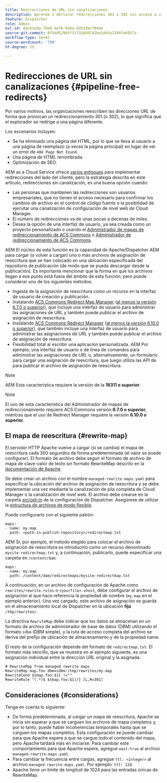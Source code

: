 ```yaml
---
title: Redirecciones de URL sin canalizaciones
description: Aprenda a declarar redirecciones 301 o 302 sin acceso a canalizaciones Git o Cloud Manager.
feature: Dispatcher
role: Admin
exl-id: dacb1eda-79e0-4e76-926a-92b33bc784de
source-git-commit: 8f5dd529b5f317326d9742be1dd3a3104fe6957a
workflow-type: tm+mt
source-wordcount: '758'
ht-degree: 1%

---
```


# Redirecciones de URL sin canalizaciones {#pipeline-free-redirects}

Por varios motivos, las organizaciones reescriben las direcciones URL de forma que provocan un redireccionamiento 301 (o 302), lo que significa que el explorador se redirige a una página diferente.

Los escenarios incluyen:

* Se ha eliminado una página del HTML, por lo que se lleva al usuario a una página de reemplazo (a veces la página principal) en lugar de ver un error de `404 Page Not Found`.
* Una página de HTML renombrada.
* Optimización de SEO.

AEM as a Cloud Service ofrece [varios enfoques](https://experienceleague.adobe.com/en/docs/experience-manager-learn/foundation/administration/url-redirection) para implementar redirecciones del lado del cliente, pero la estrategia descrita en este artículo, redirecciones sin canalización, es una buena opción cuando:

* Las personas que mantienen las redirecciones son usuarios empresariales, que no tienen el acceso necesario para confirmar los cambios de archivo en el control de código fuente o la posibilidad de ejecutar una canalización de configuración de nivel web de Cloud Manager.
* El número de redirecciones va de unas pocas a decenas de miles.
* Desea la opción de una interfaz de usuario, ya sea creada como un proyecto personalizado o usando el [Administrador de mapas de redireccionamiento de ACS Commons](https://adobe-consulting-services.github.io/acs-aem-commons/features/redirect-map-manager/index.html) o [Administrador de redireccionamiento de ACS Commons](https://adobe-consulting-services.github.io/acs-aem-commons/features/redirect-manager/subpages/rewritemap.html).

AEM El núcleo de esta función es la capacidad de Apache/Dispatcher AEM para cargar (o volver a cargar) uno o más archivos de asignación de reescritura que se han colocado en una ubicación especificada del repositorio de publicación (de modo que se pueda descargar desde la publicación). Es importante mencionar que la forma en que los archivos llegan a ese punto está fuera del ámbito de esta función, pero puede considerar uno de los siguientes métodos:

* Ingesta de la asignación de reescritura como un recurso en la interfaz de usuario de creación y publicación.
* Instalando [ACS Commons Redirect Map Manager](https://adobe-consulting-services.github.io/acs-aem-commons/features/redirect-map-manager/index.html) ([al menos la versión 6.7.0 o superior](https://github.com/Adobe-Consulting-Services/acs-aem-commons/releases)), que incluye una interfaz de usuario para administrar las asignaciones de URL y también puede publicar el archivo de asignación de reescritura.
* Instalando [ACS Commons Redirect Manager](https://adobe-consulting-services.github.io/acs-aem-commons/features/redirect-manager/subpages/rewritemap.html) ([al menos la versión 6.10.0 o superior](https://github.com/Adobe-Consulting-Services/acs-aem-commons/releases)), que también incluye una interfaz de usuario para administrar las asignaciones de URL y también puede publicar el archivo de asignación de reescritura.
* Flexibilidad total al escribir una aplicación personalizada. AEM Por ejemplo, una interfaz de usuario o de línea de comandos para administrar las asignaciones de URL o, alternativamente, un formulario para cargar una asignación de reescritura, que luego utiliza las API de para publicar el archivo de asignación de reescritura.

>[!NOTE]
> AEM Esta característica requiere la versión de la **18311 o superior**.

>[!NOTE]
> El uso de esta característica del Administrador de mapas de redireccionamiento requiere ACS Commons versión **6.7.0 o superior**, mientras que el uso de Redirect Manager requiere la versión **6.10.0 o superior**.

## El mapa de reescritura {#rewrite-map}

El servidor HTTP Apache vuelve a cargar (si se cambia) el mapa de reescritura cada 300 segundos de forma predeterminada (el valor se puede configurar). El formato de archivo debe seguir el formato de archivo de mapa de clave-valor de texto sin formato RewriteMap descrito en la [documentación de Apache](https://httpd.apache.org/docs/2.4/rewrite/rewritemap.html#txt).

Se debe crear un archivo con el nombre `managed-rewrite-maps.yaml` para especificar la ubicación del archivo de asignación de reescritura y se debe implementar una vez mediante la canalización de pila completa de Cloud Manager o la canalización de nivel web. El archivo debe crearse en la carpeta [src/opt-in](https://github.com/adobe/aem-project-archetype/tree/develop/src/main/archetype/dispatcher.cloud/src/opt-in) de la configuración de Dispatcher. Asegúrese de utilizar la [estructura de archivos de modo flexible](/help/implementing/dispatcher/validation-debug.md#flexible-mode-file-structure).

Puede configurarlo con el siguiente patrón:

```
maps:
- name: my.map
  path: <path-in-publish-repository>/redirectmap.txt
```

AEM Si, por ejemplo, el método elegido para colocar el archivo de asignación de reescritura es introducirlo como un recurso denominado `mysite-redirectmap.txt` y, a continuación, publicarlo, puede especificar una carpeta en `/content/dam`:

```
maps:
- name: my.map
  path: /content/dam/redirectmaps/mysite-redirectmap.txt
```

A continuación, en un archivo de configuración de Apache como `rewrites/rewrite.rules` o `<yourfile>.vhost`, debe configurar el archivo de asignación al que hace referencia la propiedad de nombre (`my.map` en el ejemplo anterior). Una vez cargado, este archivo de asignación se guarda en el almacenamiento local de Dispatcher en la ubicación **fija** `/tmp/rewrites/`.

La directiva `RewriteMap` debe indicar que los datos se almacenan en un formato de archivo de administrador de base de datos (DBM) utilizando el formato `sdbm` (DBM simple), y la ruta de acceso completa del archivo se deriva del prefijo de ubicación de almacenamiento y de la propiedad name.

El resto de la configuración depende del formato de `redirectmap.txt`. El formato más sencillo, que se muestra en el ejemplo siguiente, es una asignación individual entre la dirección URL original y la asignada:

```
# RewriteMap from managed rewrite maps
RewriteMap map.foo dbm=sdbm:/tmp/rewrites/my.map
RewriteCond ${map.foo:$1} !=""
RewriteRule ^(.*)$ ${map.foo:$1|/} [L,R=301]
```


## Consideraciones {#considerations}

Tenga en cuenta lo siguiente:

* De forma predeterminada, al cargar un mapa de reescritura, Apache se inicia sin esperar a que se carguen los archivos de mapa completos y, por lo tanto, puede haber incoherencias temporales hasta que se carguen los mapas completos. Esta configuración se puede cambiar para que Apache espere a que se cargue todo el contenido del mapa, pero Apache tardará más en iniciarse. Para cambiar este comportamiento para que Apache espere, agregue `wait:true` al archivo `managed-rewrite-maps.yaml`.
* Para cambiar la frecuencia entre cargas, agregue `ttl: <integer>` al archivo `managed-rewrite-maps.yaml`. Por ejemplo: `ttl: 120`.
* Apache tiene un límite de longitud de 1024 para las entradas únicas de RewriteMap.
